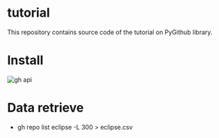 # tutorial
This repository contains source code of the tutorial on PyGithub library.

# Install
 ![gh api](https://cli.github.com/manual/gh_api)
 
 # Data retrieve
 - gh repo list eclipse -L 300 > eclipse.csv
